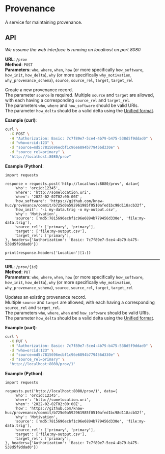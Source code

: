 # Provenance

A service for maintaining provenance.

## API

_We assume the web interface is running on localhost on port 8080_

**URL**: `/prov`\
**Method**: `POST`\
**Parameters**: `who`, `where`, `when`, `how` (or more specifically `how_software`, `how_init`, `how_delta`), `why` (or
more specifically `why_motivation`, `why_provenance_schema`), `source`, `source_rel`,  `target`, `target_rel`

Create a new provenance record. \
The parameter `source` is required. Multiple `source` and `target` are allowed, with each having a
corresponding `source_rel` and `target_rel`. \
The parameters `who`, `where` and `how_software` should be valid URIs. \
The parameter `how_delta` should be a valid delta using
the [Unified format](https://www.gnu.org/software/diffutils/manual/html_node/Detailed-Unified.html#Detailed-Unified).

**Example (curl)**:

```bash
curl \
  -X POST \
  -H "Authorization: Basic: 7c7f89e7-5ce4-4b79-b475-538d5f9ddad0" \
  -d "who=orcid:123" \
  -d "source=md5:7815696ecbf1c96e6894b779456d330e" \
  -d "source_rel=primary" \
  "http://localhost:8080/prov" 
```

**Example (Python)**:

```python3
import requests

response = requests.post('http://localhost:8080/prov', data={
    'who': 'orcid:12345',
    'where': 'http://somelocation.uri',
    'when': '2022-02-02T02:00:00Z',
    'how_software': 'https://github.com/knaw-huc/provenance/commit/b725d0a592961985f0510afed1bc98d118acb32f',
    'how_init': '-i my-data.trig -o my-output.csv',
    'why': 'Motivation',
    'source': ['md5:7815696ecbf1c96e6894b779456d330e', 'file:my-data.trig'],
    'source_rel': ['primary', 'primary'],
    'target': ['file:my-output.csv'],
    'target_rel': ['primary'],
}, headers={'Authorization': 'Basic: 7c7f89e7-5ce4-4b79-b475-538d5f9ddad0'})

print(response.headers['Location'][1:])
```

---

**URL**: `/prov/{id}`\
**Method**: `PUT`\
**Parameters**: `who`, `where`, `when`, `how` (or more specifically `how_software`, `how_init`, `how_delta`), `why` (or
more specifically `why_motivation`, `why_provenance_schema`), `source`, `source_rel`,  `target`, `target_rel`

Updates an existing provenance record. \
Multiple `source` and `target` are allowed, with each having a corresponding `source_rel` and `target_rel`. \
The parameters `who`, `where`, `when` and `how_software` should be valid URIs. \
The parameter `how_delta` should be a valid delta using
the [Unified format](https://www.gnu.org/software/diffutils/manual/html_node/Detailed-Unified.html#Detailed-Unified).

**Example (curl)**:

```bash
curl \
  -X PUT \
  -H "Authorization: Basic: 7c7f89e7-5ce4-4b79-b475-538d5f9ddad0" \
  -d "who=orcid:123" \
  -d "source=md5:7815696ecbf1c96e6894b779456d330e" \
  -d "source_rel=primary" \
  "http://localhost:8080/prov/1" 
```

**Example (Python)**:

```python3
import requests

requests.put('http://localhost:8080/prov/1', data={
    'who': 'orcid:12345',
    'where': 'http://somelocation.uri',
    'when': '2022-02-02T02:00:00Z',
    'how': 'https://github.com/knaw-huc/provenance/commit/b725d0a592961985f0510afed1bc98d118acb32f',
    'why': 'Motivation',
    'source': ['md5:7815696ecbf1c96e6894b779456d330e', 'file:my-data.trig'],
    'source_rel': ['primary', 'primary'],
    'target': ['file:my-output.csv'],
    'target_rel': ['primary'],
}, headers={'Authorization': 'Basic: 7c7f89e7-5ce4-4b79-b475-538d5f9ddad0'})
```
